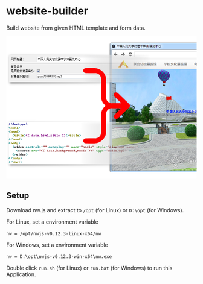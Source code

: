 website-builder
===============

Build website from given HTML template and form data.

![](res/intro.png)

## Setup

Download nw.js and extract to `/opt` (for Linux) or `D:\opt` (for Windows).

For Linux, set a environment variable

```
nw = /opt/nwjs-v0.12.3-linux-x64/nw
```

For Windows, set a environment variable

```
nw = D:\opt\nwjs-v0.12.3-win-x64\nw.exe
```

Double click `run.sh` (for Linux) or `run.bat` (for Windows) to run this Application.